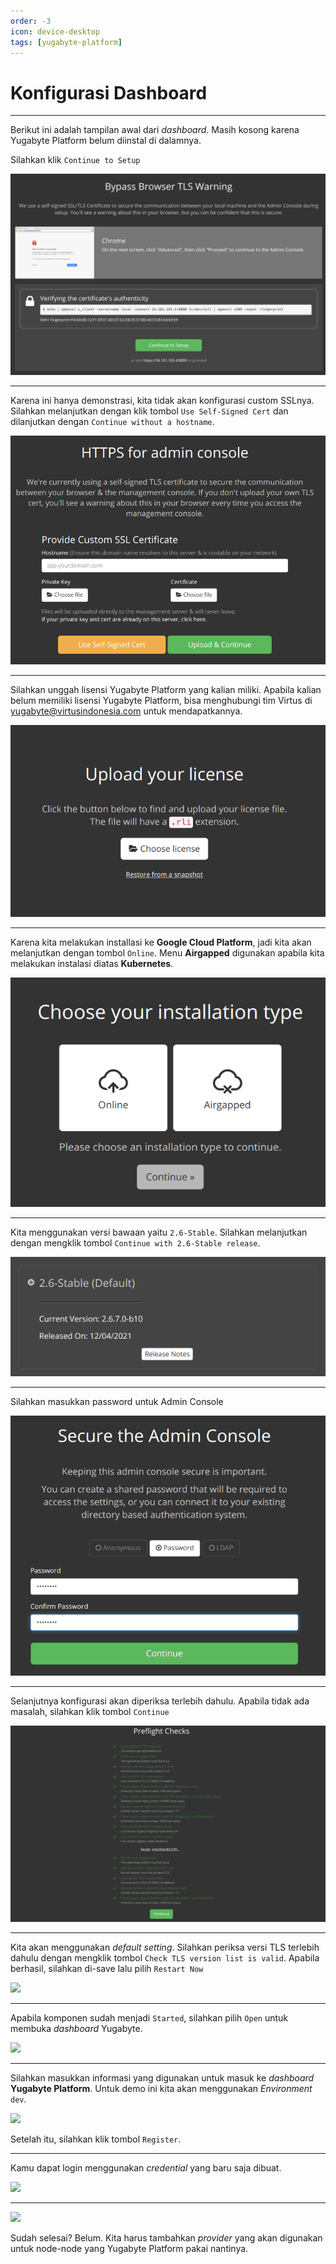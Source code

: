 ```yaml
---
order: -3
icon: device-desktop
tags: [yugabyte-platform]
---
```

# Konfigurasi Dashboard
---

Berikut ini adalah tampilan awal dari *dashboard*. Masih kosong karena Yugabyte Platform belum diinstal di dalamnya.

Silahkan klik ```Continue to Setup```

![](../static/images/18.png)

---

Karena ini hanya demonstrasi, kita tidak akan konfigurasi custom SSLnya. Silahkan melanjutkan dengan klik tombol ```Use Self-Signed Cert``` dan dilanjutkan dengan ```Continue without a hostname```.

![](../static/images/19.png)

---

Silahkan unggah lisensi Yugabyte Platform yang kalian miliki. Apabila kalian belum memiliki lisensi Yugabyte Platform, bisa menghubungi tim Virtus di yugabyte@virtusindonesia.com untuk mendapatkannya.

![](../static/images/20.png)

---

Karena kita melakukan installasi ke **Google Cloud Platform**, jadi kita akan melanjutkan dengan tombol ```Online```. Menu **Airgapped** digunakan apabila kita melakukan instalasi diatas **Kubernetes**.

![](../static/images/21.png)

---

Kita menggunakan versi bawaan yaitu ```2.6-Stable```. Silahkan melanjutkan dengan mengklik tombol ```Continue with 2.6-Stable release```.

![](../static/images/22.png)

---

Silahkan masukkan password untuk Admin Console

![](../static/images/23.png)

---

Selanjutnya konfigurasi akan diperiksa terlebih dahulu. Apabila tidak ada masalah, silahkan klik tombol ```Continue```

![](../static/images/24.png)

---

Kita akan menggunakan *default setting*. Silahkan periksa versi TLS terlebih dahulu dengan mengklik tombol 
```Check TLS version list is valid```. Apabila berhasil, silahkan di-save lalu pilih ```Restart Now```

![](../static/images/25.png)

---

Apabila komponen sudah menjadi ```Started```, silahkan pilih ```Open``` untuk membuka *dashboard* Yugabyte.

![](../static/images/26.png)

---

Silahkan masukkan informasi yang digunakan untuk masuk ke *dashboard* **Yugabyte Platform**. Untuk demo ini kita akan menggunakan *Environment* ```dev```.

![](../static/images/27.png)


Setelah itu, silahkan klik tombol ```Register```.

---

Kamu dapat login menggunakan *credential* yang baru saja dibuat.

![](../static/images/28.png)

---

![](../static/images/29.png)

Sudah selesai? Belum. Kita harus tambahkan *provider* yang akan digunakan untuk node-node yang Yugabyte Platform pakai nantinya.